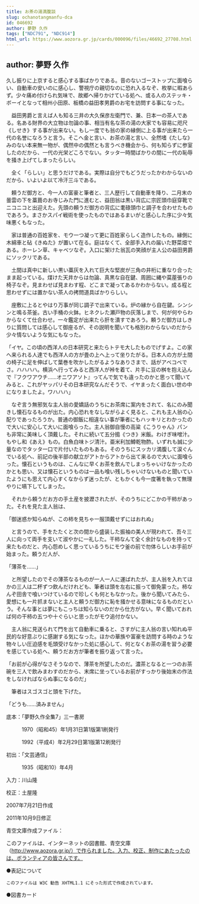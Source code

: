 ```yaml
---
title: お茶の湯満腹談
slug: ochanotangmanfu-dca
id: 046692
author: 夢野 久作
tags: ["NDC791", "NDC914"]
html_url: https://www.aozora.gr.jp/cards/000096/files/46692_27708.html
---
```


## author: 夢野 久作

久し振りに上京すると感心する事ばかりである。音のないゴーストップに面喰らい、自動車の安いのに感心し、警視庁の親切なのに恐れ入るなぞ、枚挙に暇あらず。少々痛め付けられ気味で、故郷へ帰りかけている処へ、或る人のステッキ・ボーイとなって相州小田原、板橋の益田孝男爵のお宅を訪問する事になった。

　益田男爵と言えば人も知る三井の大久保彦左衛門で、兼、日本一の茶人である。名ある財界の大立物は勿論の事、相当有名な茶の湯の大家でも容易に咫尺《しせき》する事が出来ない。もし一度でも翁の家の縁側に上る事が出来たら一代の名誉になろうと言う。そこへ金と言い、お茶の湯と言い、全然嗜《たしな》みのない本来無一物が、偶然中の偶然とも言うべき機会から、何も知らずに参室したのだから、一代の光栄どころでない。タッタ一時間ばかりの間に一代の恥辱を掻き上げてしまったらしい。

　全く「らしい」と思うだけである。実際は自分でもどうだったかわからないのだから、いよいよ以て冷汗三斗である。

　頼うだ御方と、今一人の富豪と筆者と、三人歴行して自動車を降り、二月末の曇雲の下を藁葺のお寺じみた門に進むと、益田翁は黒い背広に宗匠頭巾庭穿靴でニコニコと出迎えた。先頭の頼うだ御方の背広に耄碌頭巾と調子を合わせたものであろう。まさかスパイ戦術を使ったものではあるまいがと感心した序に少々気味悪くもなった。

　家は普通の百姓家を、モウ一つ凝って更に百姓家らしく造作したもの。縁側に木綿車と砧《きぬた》が置いて在る。庭はなくて、全部手入れの届いた野菜畑である。ホーレン草、キャベツなぞ。入口に架けた翁瓦の笑顔が主人公の益田男爵にソックリである。

　土間は真中に新しい黒い藁灰を入れて巨大な堅炭が三角の井桁に重なり合ったまま起っている。煤けた天井からは勿論、真黒な自在鍵、周囲に縄や茣蓙張りの椅子なぞ。見まわせば見まわす程、どこまで凝ってあるかわからない。成る程と思わせずには置かない茶人の拷問道具ばかりらしい。

　座敷に上るとやはり万事が同じ調子で出来ている。炉の縁から自在鍵。シンシンと鳴る茶釜。古い手桶の火鉢。ヒネクレた瀬戸物の灰落しまで、何が何やらわからなくて仕合わせ。一々鑑定が出来たら肝を潰すであろう。頼うだ御方はしきりに質問しては感心して御座るが、その説明を聞いても格別わからないのだから少々情ないような気にもなった。

「イヤ。この頃の西洋人の日本研究と来たらトテモ大したものでげすよ。この家へ来られる人達でも西洋人の方が畳の上へ上って坐りたがる。日本人の方が土間の椅子に足を伸ばして葉巻を吹かしたがるようなありさまで、話がアベコベでさ。ハハハハ。横浜へ行ってみると西洋人が裃を着て、片手に豆の桝を抱え込んで『フクワアウチ……オニワアソト』ってんで気でも違ったのかと思って聞いてみると、これがヤッパリその日本研究なんだそうで、イヤまったく面白い世の中になりましたよ。ワハハハ」

　なぞ言う無邪気な主人翁の愛嬌話のうちにお茶席に案内をされて、名にのみ聞きし懐石なるものが出た。内心恐れをなしながらよく見ると、これも主人翁の心配りであったろうか。普通の御飯に相違ない事が筆者にもハッキリとわかったので大いに安心して大いに面喰らった。主人翁御自慢の高粱《こうりゃん》パンも非常に美味しく頂戴した。それに続いて五分搗《つき》米飯。わけぎ味噌汁。もやし和《あえ》もの。白魚白味トジ清汁。亜米利加鱒乾物酢。いずれも誠に少量なのでタッタ一口で片付いたものもある。そのうちにスッカリ満腹して涙ぐんでいる処へ、前記の後半部の献立がアトからアトから出て来るので大いに面喰らった。懐石というものは、こんなに早くお茶を飲んでしまっちゃいけなかったのかとも思い、又は懐石というものは一品も喰い残しちゃいけないものと聞いていたようにも思えて内心すくなからず迷ったが、ともかくも今一度箸を執って無理やりに嚥下してしまった。

　それから頼うだお方の手土産を披瀝されたが、そのうちにどこかの干柿があった。それを見た主人翁は、

「御迷惑か知らぬが、この柿を見ちゃ一服頂戴せずにはおれぬ」

　と言うので、手をたたくと次の間から盛装した振袖の美人が現われて、吾々三人に向って両手を支いて淑やかに一礼した。干柿なんて全く余計なものを持って来たものだと、内心怨めしく思っているうちにモウ釜の前で勿体らしいお手前が始まった。頼うだ人が、

「薄茶を……」

　と所望したのでその薄茶なるものが一人一人に運ばれたが、主人翁を入れてほかの三人は二杯ずつ飲んだけれども、筆者は頭を左右に振って御免蒙った。柿なんぞ田舎で喰いつけているので珍しくも何ともなかった。後から聞いてみたら、愛想にも一片抓まないと主人と頼うだ御方に恥を掻かせる意味になるものだという。そんな事とは夢にもこっちは知らないのだから仕方がない。早く聞いておれば何の干柿の五つや十ぐらいと思ったがモウ追付かない。

　主人翁に見送られて門を出て自動車に乗ると、さすがに主人翁の言い知れぬ平民的な好意ぶりに感謝する気になった。ほかの華族や富豪を訪問する時のような物々しい圧迫感を毛頭受けなかった処に感心して、何となくお茶の湯を習う必要を感じている処へ、頼うだお方が筆者を振り返って言った。

「お前が心得がなさそうなので、薄茶を所望したのだ。濃茶となると一つのお茶碗を三人で飲みまわすのだから、末席に坐っているお前がすっかり後始末の作法をしなければならぬ事になるのだ」

　筆者はスゴスゴと頭を下げた。

「どうも……済みません」













底本：「夢野久作全集7」三一書房

　　　1970（昭和45）年1月31日第1版第1刷発行

　　　1992（平成4）年2月29日第1版第12刷発行

初出：「文芸通信」

　　　1935（昭和10）年4月

入力：川山隆

校正：土屋隆

2007年7月21日作成

2011年10月9日修正

青空文庫作成ファイル：

このファイルは、インターネットの図書館、青空文庫（http://www.aozora.gr.jp/）で作られました。入力、校正、制作にあたったのは、ボランティアの皆さんです。











●表記について


	このファイルは W3C 勧告 XHTML1.1 にそった形式で作成されています。







●図書カード